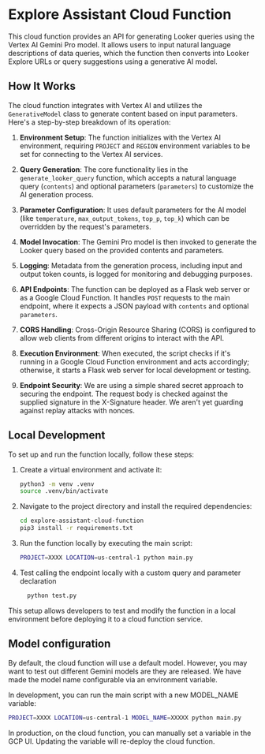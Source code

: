 # Explore Assistant Cloud Function

This cloud function provides an API for generating Looker queries using the Vertex AI Gemini Pro model. It allows users to input natural language descriptions of data queries, which the function then converts into Looker Explore URLs or query suggestions using a generative AI model.

## How It Works

The cloud function integrates with Vertex AI and utilizes the `GenerativeModel` class to generate content based on input parameters. Here's a step-by-step breakdown of its operation:

1. **Environment Setup**: The function initializes with the Vertex AI environment, requiring `PROJECT` and `REGION` environment variables to be set for connecting to the Vertex AI services.

2. **Query Generation**: The core functionality lies in the `generate_looker_query` function, which accepts a natural language query (`contents`) and optional parameters (`parameters`) to customize the AI generation process.

3. **Parameter Configuration**: It uses default parameters for the AI model (like `temperature`, `max_output_tokens`, `top_p`, `top_k`) which can be overridden by the request's parameters.

4. **Model Invocation**: The Gemini Pro model is then invoked to generate the Looker query based on the provided contents and parameters.

5. **Logging**: Metadata from the generation process, including input and output token counts, is logged for monitoring and debugging purposes.

6. **API Endpoints**: The function can be deployed as a Flask web server or as a Google Cloud Function. It handles `POST` requests to the main endpoint, where it expects a JSON payload with `contents` and optional `parameters`.

7. **CORS Handling**: Cross-Origin Resource Sharing (CORS) is configured to allow web clients from different origins to interact with the API.

8. **Execution Environment**: When executed, the script checks if it's running in a Google Cloud Function environment and acts accordingly; otherwise, it starts a Flask web server for local development or testing.

9. **Endpoint Security**: We are using a simple shared secret approach to securing the endpoint. The request body is checked against the supplied signature in the X-Signature header. We aren't yet guarding against replay attacks with nonces.

## Local Development

To set up and run the function locally, follow these steps:

1. Create a virtual environment and activate it:

    ```bash
    python3 -m venv .venv
    source .venv/bin/activate
    ```

2. Navigate to the project directory and install the required dependencies:

    ```bash
    cd explore-assistant-cloud-function
    pip3 install -r requirements.txt
    ```

3. Run the function locally by executing the main script:

    ```bash
    PROJECT=XXXX LOCATION=us-central-1 python main.py
    ```

4. Test calling the endpoint locally with a custom query and parameter declaration
   
   ```bash
     python test.py
   ```

This setup allows developers to test and modify the function in a local environment before deploying it to a cloud function service.

## Model configuration

By default, the cloud function will use a default model. However, you may want to test out different Gemini models are they are released. We have made the model name configurable via an environment variable. 

In development, you can run the main script with a new MODEL_NAME variable:

```bash
PROJECT=XXXX LOCATION=us-central-1 MODEL_NAME=XXXXX python main.py
```

In production, on the cloud function, you can manually set a variable in the GCP UI. Updating the variable will re-deploy the cloud function.